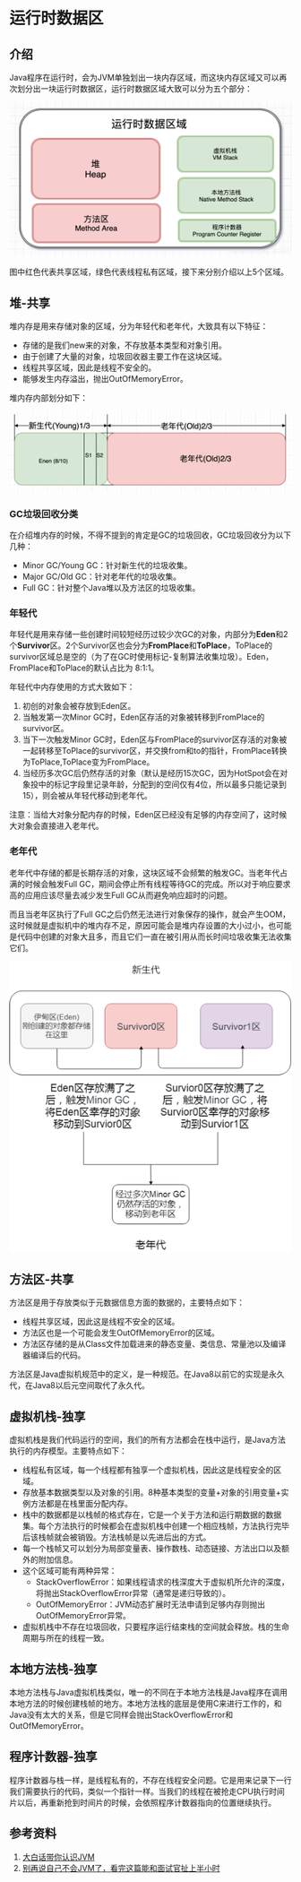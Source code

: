 # 运行时数据区

## 介绍
Java程序在运行时，会为JVM单独划出一块内存区域，而这块内存区域又可以再次划分出一块运行时数据区，运行时数据区域大致可以分为五个部分：

![JVM运行时数据区](../public/images/jvm/jvm-runtime-data-area-1.png)

图中红色代表共享区域，绿色代表线程私有区域，接下来分别介绍以上5个区域。

## 堆-共享
堆内存是用来存储对象的区域，分为年轻代和老年代，大致具有以下特征：
* 存储的是我们new来的对象，不存放基本类型和对象引用。
* 由于创建了大量的对象，垃圾回收器主要工作在这块区域。
* 线程共享区域，因此是线程不安全的。
* 能够发生内存溢出，抛出OutOfMemoryError。

堆内存内部划分如下：

![堆内存内部划分](../public/images/jvm/jvm-runtime-data-area-2.png)

### GC垃圾回收分类
在介绍堆内存的时候，不得不提到的肯定是GC的垃圾回收，GC垃圾回收分为以下几种：
* Minor GC/Young GC：针对新生代的垃圾收集。
* Major GC/Old GC：针对老年代的垃圾收集。
* Full GC：针对整个Java堆以及方法区的垃圾收集。

### 年轻代
年轻代是用来存储一些创建时间较短经历过较少次GC的对象，内部分为**Eden**和2个**Survivor**区。2个Survivor区也会分为**FromPlace**和**ToPlace**，ToPlace的survivor区域总是空的（为了在GC时使用标记-复制算法收集垃圾）。Eden，FromPlace和ToPlace的默认占比为 8:1:1。

年轻代中内存使用的方式大致如下：
1. 初创的对象会被存放到Eden区。
2. 当触发第一次Minor GC时，Eden区存活的对象被转移到FromPlace的survivor区。
3. 当下一次触发Minor GC时，Eden区与FromPlace的survivor区存活的对象被一起转移至ToPlace的survivor区，并交换from和to的指针，FromPlace转换为ToPlace,ToPlace变为FromPlace。
4. 当经历多次GC后仍然存活的对象（默认是经历15次GC，因为HotSpot会在对象投中的标记字段里记录年龄，分配到的空间仅有4位，所以最多只能记录到15），则会被从年轻代移动到老年代。

注意：当给大对象分配内存的时候，Eden区已经没有足够的内存空间了，这时候大对象会直接进入老年代。

### 老年代
老年代中存储的都是长期存活的对象，这块区域不会频繁的触发GC。当老年代占满的时候会触发Full GC，期间会停止所有线程等待GC的完成。所以对于响应要求高的应用应该尽量去减少发生Full GC从而避免响应超时的问题。

而且当老年区执行了Full GC之后仍然无法进行对象保存的操作，就会产生OOM，这时候就是虚拟机中的堆内存不足，原因可能会是堆内存设置的大小过小，也可能是代码中创建的对象大且多，而且它们一直在被引用从而长时间垃圾收集无法收集它们。

![年轻代老年代示意图](../public/images/jvm/jvm-runtime-data-area-3.png)

## 方法区-共享
方法区是用于存放类似于元数据信息方面的数据的，主要特点如下：
* 线程共享区域，因此这是线程不安全的区域。
* 方法区也是一个可能会发生OutOfMemoryError的区域。
* 方法区存储的是从Class文件加载进来的静态变量、类信息、常量池以及编译器编译后的代码。

方法区是Java虚拟机规范中的定义，是一种规范。在Java8以前它的实现是永久代，在Java8以后元空间取代了永久代。

## 虚拟机栈-独享
虚拟机栈是我们代码运行的空间，我们的所有方法都会在栈中运行，是Java方法执行的内存模型。主要特点如下：

* 线程私有区域，每一个线程都有独享一个虚拟机栈，因此这是线程安全的区域。
* 存放基本数据类型以及对象的引用。8种基本类型的变量+对象的引用变量+实例方法都是在栈里面分配内存。
* 栈中的数据都是以栈帧的格式存在，它是一个关于方法和运行期数据的数据集。每个方法执行的时候都会在虚拟机栈中创建一个相应栈帧，方法执行完毕后该栈帧就会被销毁。方法栈帧是以先进后出的方式。
* 每一个栈帧又可以划分为局部变量表、操作数栈、动态链接、方法出口以及额外的附加信息。
* 这个区域可能有两种异常：
  * StackOverflowError：如果线程请求的栈深度大于虚拟机所允许的深度，将抛出StackOverflowError异常（通常是递归导致的）。
  * OutOfMemoryError：JVM动态扩展时无法申请到足够内存则抛出OutOfMemoryError异常。
* 虚拟机栈中不存在垃圾回收，只要程序运行结束栈的空间就会释放。栈的生命周期与所在的线程一致。


## 本地方法栈-独享
本地方法栈与Java虚拟机栈类似，唯一的不同在于本地方法栈是Java程序在调用本地方法的时候创建栈帧的地方。本地方法栈的底层是使用C来进行工作的，和Java没有太大的关系，但是它同样会抛出StackOverflowError和OutOfMemoryError。

## 程序计数器-独享
程序计数器与栈一样，是线程私有的，不存在线程安全问题。它是用来记录下一行我们需要执行的代码，类似一个指针一样。当我们的线程在被抢走CPU执行时间片以后，再重新抢到时间片的时候，会依照程序计数器指向的位置继续执行。

## 参考资料
1. [大白话带你认识JVM](https://juejin.im/post/6844904048013869064#heading-2)
2. [别再说自己不会JVM了，看完这篇能和面试官扯上半小时](https://juejin.im/post/6856958647445291021#heading-1)